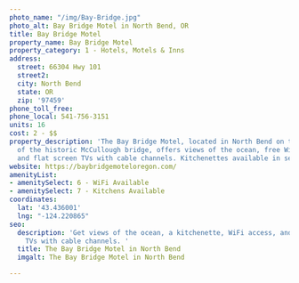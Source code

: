 ```yaml
---
photo_name: "/img/Bay-Bridge.jpg"
photo_alt: Bay Bridge Motel in North Bend, OR
title: Bay Bridge Motel
property_name: Bay Bridge Motel
property_category: 1 - Hotels, Motels & Inns
address:
  street: 66304 Hwy 101
  street2: 
  city: North Bend
  state: OR
  zip: '97459'
phone_toll_free: 
phone_local: 541-756-3151
units: 16
cost: 2 - $$
property_description: 'The Bay Bridge Motel, located in North Bend on the north side
  of the historic McCullough bridge, offers views of the ocean, free WiFi access,
  and flat screen TVs with cable channels. Kitchenettes available in select rooms. '
website: https://baybridgemoteloregon.com/
amenityList:
- amenitySelect: 6 - WiFi Available
- amenitySelect: 7 - Kitchens Available
coordinates:
  lat: '43.436001'
  lng: "-124.220865"
seo:
  description: 'Get views of the ocean, a kitchenette, WiFi access, and flat screen
    TVs with cable channels. '
  title: The Bay Bridge Motel in North Bend
  imgalt: The Bay Bridge Motel in North Bend

---
```

